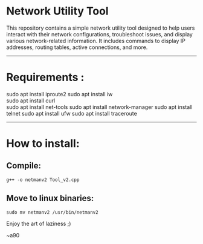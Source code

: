 # Network Utility Tool

This repository contains a simple network utility tool designed to help users interact with their network configurations, troubleshoot issues, and display various network-related information. It includes commands to display IP addresses, routing tables, active connections, and more.

-------------------------------------------------------------
# Requirements :

sudo apt install iproute2 
sudo apt install iw       
sudo apt install curl     
sudo apt install net-tools 
sudo apt install network-manager 
sudo apt install telnet 
sudo apt install ufw
sudo apt install traceroute

------------------------------------------------------------

# How to install:

Compile:
--------

`g++ -o netmanv2 Tool_v2.cpp`

Move to linux binaries:
-----------------------

`sudo mv netmanv2 /usr/bin/netmanv2`

Enjoy the art of laziness ;)


~a90
